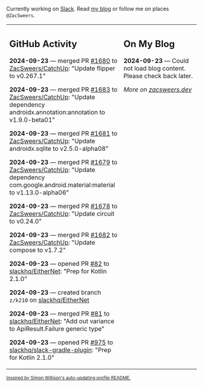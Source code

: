 Currently working on [Slack](https://slack.com/). Read [my blog](https://zacsweers.dev/) or follow me on places `@ZacSweers`.

<table><tr><td valign="top" width="60%">

## GitHub Activity
<!-- githubActivity starts -->
**2024-09-23** — merged PR [#1680](https://github.com/ZacSweers/CatchUp/pull/1680) to [ZacSweers/CatchUp](https://github.com/ZacSweers/CatchUp): "Update flipper to v0.267.1"

**2024-09-23** — merged PR [#1683](https://github.com/ZacSweers/CatchUp/pull/1683) to [ZacSweers/CatchUp](https://github.com/ZacSweers/CatchUp): "Update dependency androidx.annotation:annotation to v1.9.0-beta01"

**2024-09-23** — merged PR [#1681](https://github.com/ZacSweers/CatchUp/pull/1681) to [ZacSweers/CatchUp](https://github.com/ZacSweers/CatchUp): "Update androidx.sqlite to v2.5.0-alpha08"

**2024-09-23** — merged PR [#1679](https://github.com/ZacSweers/CatchUp/pull/1679) to [ZacSweers/CatchUp](https://github.com/ZacSweers/CatchUp): "Update dependency com.google.android.material:material to v1.13.0-alpha06"

**2024-09-23** — merged PR [#1678](https://github.com/ZacSweers/CatchUp/pull/1678) to [ZacSweers/CatchUp](https://github.com/ZacSweers/CatchUp): "Update circuit to v0.24.0"

**2024-09-23** — merged PR [#1682](https://github.com/ZacSweers/CatchUp/pull/1682) to [ZacSweers/CatchUp](https://github.com/ZacSweers/CatchUp): "Update compose to v1.7.2"

**2024-09-23** — opened PR [#82](https://github.com/slackhq/EitherNet/pull/82) to [slackhq/EitherNet](https://github.com/slackhq/EitherNet): "Prep for Kotlin 2.1.0"

**2024-09-23** — created branch `z/k210` on [slackhq/EitherNet](https://github.com/slackhq/EitherNet)

**2024-09-23** — merged PR [#81](https://github.com/slackhq/EitherNet/pull/81) to [slackhq/EitherNet](https://github.com/slackhq/EitherNet): "Add out variance to ApiResult.Failure generic type"

**2024-09-23** — opened PR [#975](https://github.com/slackhq/slack-gradle-plugin/pull/975) to [slackhq/slack-gradle-plugin](https://github.com/slackhq/slack-gradle-plugin): "Prep for Kotlin 2.1.0"
<!-- githubActivity ends -->
</td><td valign="top" width="40%">

## On My Blog
<!-- blog starts -->
**2024-09-23** — Could not load blog content. Please check back later.
<!-- blog ends -->
_More on [zacsweers.dev](https://zacsweers.dev/)_
</td></tr></table>

<sub><a href="https://simonwillison.net/2020/Jul/10/self-updating-profile-readme/">Inspired by Simon Willison's auto-updating profile README.</a></sub>